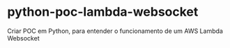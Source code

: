 # python-poc-lambda-websocket
Criar POC em Python, para entender o funcionamento de um AWS Lambda Websocket
